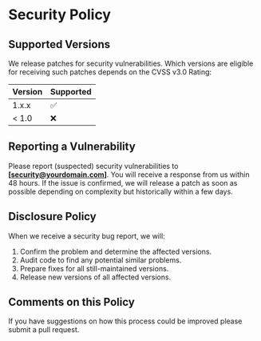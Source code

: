 # Security Policy

## Supported Versions

We release patches for security vulnerabilities. Which versions are eligible for receiving such patches depends on the CVSS v3.0 Rating:

| Version | Supported          |
| ------- | ------------------ |
| 1.x.x   | :white_check_mark: |
| < 1.0   | :x:                |

## Reporting a Vulnerability

Please report (suspected) security vulnerabilities to **[security@yourdomain.com]**. You will receive a response from us within 48 hours. If the issue is confirmed, we will release a patch as soon as possible depending on complexity but historically within a few days.

## Disclosure Policy

When we receive a security bug report, we will:

1. Confirm the problem and determine the affected versions.
2. Audit code to find any potential similar problems.
3. Prepare fixes for all still-maintained versions.
4. Release new versions of all affected versions.

## Comments on this Policy

If you have suggestions on how this process could be improved please submit a pull request. 